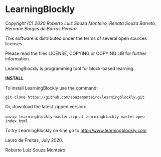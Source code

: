 # LearningBlockly

*Copyright (C) 2020 Roberto Luiz Souza Monteiro,*
                    *Renata Souza Barreto,*
                    *Hernane Borges de Barros Pereira.*

This software is distributed under the terms of several open sources licenses.

Please read the files LICENSE, COPYING or COPYING.LIB for further information.

LearningBlockly is  programming tool for block-based learning.

**INSTALL**

To install LearningBlockly use the command:

`git clone https://github.com/souzamonteiro/learningblockly.git`

Or, download the latest zipped version:

`unzip learningblockly-master.zip`
`cd learningblockly-master`
`open index.html`

To try LearningBlockly on-line go to http://www.learningblockly.com

Lauro de Freitas, July 2020.

Roberto Luiz Souza Monteiro

